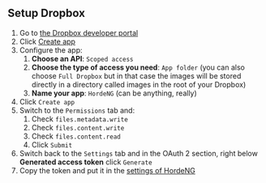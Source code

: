 ## Setup Dropbox

1. Go to [the Dropbox developer portal](https://www.dropbox.com/developers/apps)
2. Click [Create app](https://www.dropbox.com/developers/apps/create)
3. Configure the app:
   1. **Choose an API**: `Scoped access`
   2. **Choose the type of access you need**: `App folder` (you can also choose `Full Dropbox` but in that case the images will be stored directly in a directory called images in the root of your Dropbox)
   3. **Name your app**: `HordeNG` (can be anything, really)
4. Click `Create app`
5. Switch to the `Permissions` tab and:
   1. Check `files.metadata.write`
   2. Check `files.content.write`
   3. Check `files.content.read`
   4. Click `Submit`
6. Switch back to the `Settings` tab and in the OAuth 2 section, right below **Generated access token** click `Generate`
7. Copy the token and put it in the [settings of HordeNG](https://horde-ng.org/settings)
